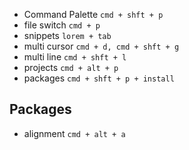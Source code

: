 * Command Palette
`cmd + shft + p`
* file switch
`cmd + p`
* snippets
`lorem + tab`
* multi cursor
`cmd + d, cmd + shft + g`
* multi line
`cmd + shft + l`
* projects
`cmd + alt + p`
* packages
`cmd + shft + p + install`


## Packages
* alignment
`cmd + alt + a`
